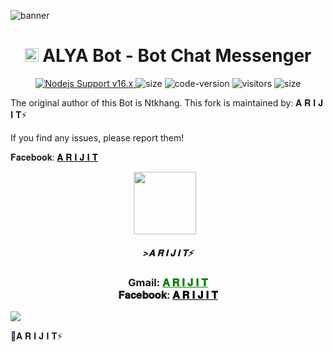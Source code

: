 <img
src="https://i.imgur.com/U4ppUNu.jpeg" alt="banner">

<h1 align="center">
  <img src="https://i.imgur.com/EPgCOnR.jpeg" width="22px" alt="icon">
  ALYA Bot - Bot Chat Messenger
</h1>

<p align="center">
	<a href="https://nodejs.org/dist/v16.20.0">
		<img src="https://img.shields.io/badge/Nodejs%20Support-16.x-brightgreen.svg?style=flat-square" alt="Nodejs Support v16.x">
	</a>
  <img alt="size" src="https://img.shields.io/github/repo-size/ntkhang03/Goat-Bot-V2.svg?style=flat-square&label=size">
  <img alt="code-version" src="https://img.shields.io/badge/dynamic/json?color=brightgreen&label=code%20version&prefix=v&query=%24.version&url=https://github.com/ntkhang03/Goat-Bot-V2/raw/main/package.json&style=flat-square">
  <img alt="visitors" src="https://visitor-badge.laobi.icu/badge?style=flat-square&page_id=ntkhang3.ALYA-Bot-V1.7">
  <img alt="size" src="https://img.shields.io/badge/license-MIT-green?style=flat-square&color=brightgreen">
</p>



The original author of this Bot is Ntkhang. This fork is maintained by: 𝐀 𝐑 𝐈 𝐉 𝐈 𝐓⚡  

If you find any issues, please report them!


𝐅𝐚𝐜𝐞𝐛𝐨𝐨𝐤: <a href="https://fb.com/arijit016" style="color: black;">𝐀 𝐑 𝐈 𝐉 𝐈 𝐓</a></h3></div>

<p align="center"><a href="fb link" target="_blank" rel="noopener noreferrer">
  <img src="https://i.imgur.com/A0Ve0p4.jpeg" width="100" style="margin-right: 10px;"></a>
</p>
<h5 align="center">
>𝐀 𝐑 𝐈 𝐉 𝐈 𝐓⚡
</h5>

 

<div align="center">
			<h3>Gmail:
			<a href="arijitnaha2@gmail.com" style="color: green;">𝐀 𝐑 𝐈 𝐉 𝐈 𝐓 </a>
				<br>
	𝐅𝐚𝐜𝐞𝐛𝐨𝐨𝐤: <a href="https://fb.com/arijit016" style="color: black;">𝐀 𝐑 𝐈 𝐉 𝐈 𝐓</a></h3></div>

<img align="center" src="https://i.imgur.com/UM3ekFf.jpeg"/>


🔹𝐀 𝐑 𝐈 𝐉 𝐈 𝐓⚡
